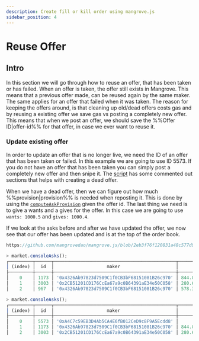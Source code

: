 ```yaml
---
description: Create fill or kill order using mangrove.js
sidebar_position: 4
---
```


# Reuse Offer

## Intro

In this section we will go through how to reuse an offer, that has been taken or has failed. When an offer is taken, the offer still exists in Mangrove. This means that a previous offer made, can be reused again by the same maker. The same applies for an offer that failed when it was taken. The reason for keeping the offers around, is that cleaning up old/dead offers costs gas and by reusing a existing offer we save gas vs posting a completely new offer. This means that when we post an offer, we should save the %%Offer ID|offer-id%% for that offer, in case we ever want to reuse it.

### Update existing offer

In order to update an offer that is no longer live, we need the ID of an offer that has been taken or failed. In this example we are going to use ID 5573. If you do not have an offer that has been taken you can simply post a completely new offer and then snipe it. The [script](https://github.com/mangrovedao/mangrove.js/blob/2eb3f76f120831a48c577d930fcffc7d55d75c51/examples/how-tos/reuse-offer.js) has some commented out sections that helps with creating a dead offer.

When we have a dead offer, then we can figure out how much %%provision|provision%% is needed when reposting it. This is done by using the [`computeAskProvision`](../technical-references/code/classes/LiquidityProvider#-computeaskprovision) given the offer id. The last thing we need is to give a wants and a gives for the offer. In this case we are going to use `wants: 1000.5` and `gives: 1000.4`.

If we look at the asks before and after we have updated the offer, we now see that our offer has been updated and is at the top of the order book.

<!-- TODO: add better return info description, when this issue is fixed  https://github.com/mangrovedao/mangrove.js/issues/866 -->

```js reference
https://github.com/mangrovedao/mangrove.js/blob/2eb3f76f120831a48c577d930fcffc7d55d75c51/examples/how-tos/reuse-offer.js#L66-L78
```

```js title="Asks before update"x
> market.consoleAsks();
┌─────────┬──────┬──────────────────────────────────────────────┬────────────────────┬────────────────────────┐
│ (index) │  id  │                    maker                     │       volume       │         price          │
├─────────┼──────┼──────────────────────────────────────────────┼────────────────────┼────────────────────────┤
│    0    │ 1173 │ '0x4326Ab97823d7509C1f0CB3bF68151081B26c970' │ 844.0536473037303  │ 1.00354291069746851135 │
│    1    │ 3003 │ '0x2CB51201CD176CcEa67a9c0B64391aE34e50C058' │ 280.69589368327456 │ 1.00354551434175376498 │
│    2    │ 967  │ '0x4326Ab97823d7509C1f0CB3bF68151081B26c970' │ 578.3096271867598  │ 1.00355019649807276339 │
```

```js title="Asks after update"
> market.consoleAsks();
┌─────────┬──────┬──────────────────────────────────────────────┬────────────────────┬────────────────────────┐
│ (index) │  id  │                    maker                     │       volume       │         price          │
├─────────┼──────┼──────────────────────────────────────────────┼────────────────────┼────────────────────────┤
│    0    │ 5573 │ '0xA4C7c59EB3D4Ab5CA4E6fB012CeD9c8F9A5Ecdd8' │       1000.4       │ 1.00009996001599360256 │
│    1    │ 1173 │ '0x4326Ab97823d7509C1f0CB3bF68151081B26c970' │ 844.0536473037303  │ 1.00354291069746851135 │
│    2    │ 3003 │ '0x2CB51201CD176CcEa67a9c0B64391aE34e50C058' │ 280.69589368327456 │ 1.00354551434175376498 │
```
